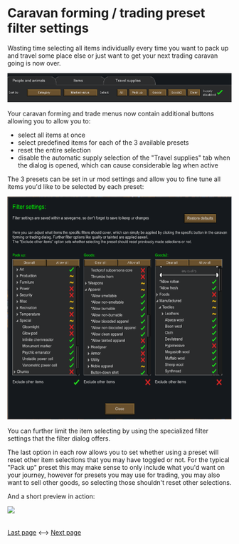 # Caravan forming / trading preset filter settings

Wasting time selecting all items individually every time you want to pack up and travel some place else or just want to get your next trading caravan going is now over. 

<img src="Images/CaravanFormDia.png">

Your caravan forming and trade menus now contain additional buttons allowing you to allow you to: 
* select all items at once
* select predefined items for each of the 3 available presets
* reset the entire selection
* disable the automatic supply selection of the "Travel supplies" tab when the dialog is opened, which can cause considerable lag when active

The 3 presets can be set in ur mod settings and allow you to fine tune all items you'd like to be selected by each preset:

<img src="Images/FilterSettings.png" height="500">

You can further limit the item selecting by using the specialized filter settings that the filter dialog offers.

The last option in each row allows you to set whether using a preset will reset other item selections that you may have toggled or not. For the typical "Pack up" preset this may make sense to only include what you'd want on your journey, however for presets you may use for trading, you may also want to sell other goods, so selecting those shouldn't reset other selections.

And a short preview in action:

<img src="Images/filter.gif" height="600">

<br><a href="2 Camping.md">Last page</a> <--> <a href="4 MechanoidBounty.md">Next page</a>